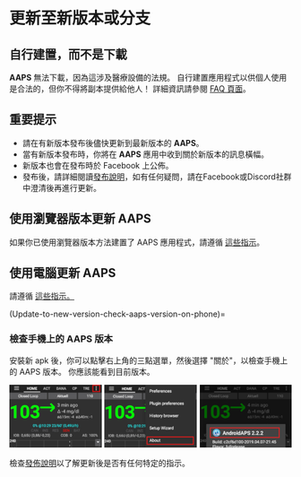 # 更新至新版本或分支

## 自行建置，而不是下載

**AAPS** 無法下載，因為這涉及醫療設備的法規。 自行建置應用程式以供個人使用是合法的，但你不得將副本提供給他人！ 詳細資訊請參閱 [FAQ 頁面](../UsefulLinks/FAQ.md)。

## 重要提示

* 請在有新版本發布後儘快更新到最新版本的 **AAPS**。
* 當有新版本發布時，你將在 **AAPS** 應用中收到關於新版本的訊息橫幅。
* 新版本也會在發布時於 Facebook 上公佈。
* 發布後，請詳細閱讀[發布說明](ReleaseNotes.md)，如有任何疑問，請在Facebook或Discord社群中澄清後再進行更新。

## 使用瀏覽器版本更新 AAPS

如果你已使用瀏覽器版本方法建置了 AAPS 應用程式，請遵循 [這些指示](./UpdateBrowserBuild.md)。

## 使用電腦更新 AAPS

請遵循 [這些指示。](./UpdateComputerBuild.md)

(Update-to-new-version-check-aaps-version-on-phone)=

### 檢查手機上的 AAPS 版本

安裝新 apk 後，你可以點擊右上角的三點選單，然後選擇 "關於"，以檢查手機上的 AAPS 版本。 你應該能看到目前版本。

![已安裝的 AAPS 版本](../images/Update_VersionCheck.png)

檢查[發佈說明](../Maintenance/ReleaseNotes.md)以了解更新後是否有任何特定的指示。